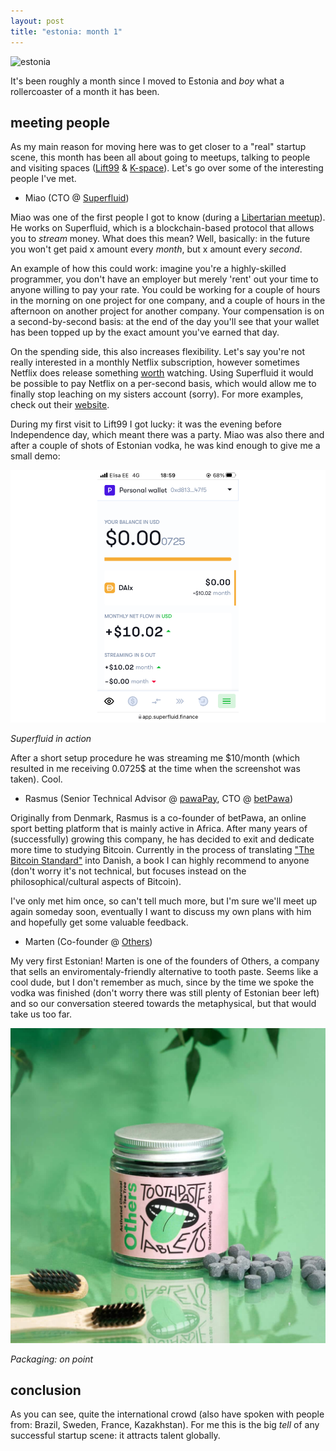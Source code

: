 ```yaml
---
layout: post
title: "estonia: month 1"
---
```


![estonia](/images/moving-to-estonia/e-estonia.jpg)

It's been roughly a month since I moved to Estonia and _boy_ what a rollercoaster of a month it has been.

## meeting people

As my main reason for moving here was to get closer to a "real" startup scene, this month has been all about going to meetups, talking to people and visiting spaces ([Lift99](https://www.lift99.co/) & [K-space](https://www.k-space.ee/)). Let's go over some of the interesting people I've met.

- Miao (CTO @ [Superfluid](https://www.superfluid.finance/home))

Miao was one of the first people I got to know (during a [Libertarian meetup](https://www.meetup.com/Tallinn-Libertarian-Meetup/)). He works on Superfluid, which is a blockchain-based protocol that allows you to _stream_ money. What does this mean? Well, basically: in the future you won't get paid x amount every _month_, but x amount every _second_. 

An example of how this could work: imagine you're a highly-skilled programmer, you don't have an employer but merely 'rent' out your time to anyone willing to pay your rate. You could be working for a couple of hours in the morning on one project for one company, and a couple of hours in the afternoon on another project for another company. Your compensation is on a second-by-second basis: at the end of the day you'll see that your wallet has been topped up by the exact amount you've earned that day. 

On the spending side, this also increases flexibility. Let's say you're not really interested in a monthly Netflix subscription, however sometimes Netflix does release something [worth](https://www.netflix.com/ee/title/81426972) watching. Using Superfluid it would be possible to pay Netflix on a per-second basis, which would allow me to finally stop leaching on my sisters account (sorry). For more examples, check out their [website](https://www.superfluid.finance/home).

During my first visit to Lift99 I got lucky: it was the evening before Independence day, which meant there was a party. Miao was also there and after a couple of shots of Estonian vodka, he was kind enough to give me a small demo:

![images/estonia-month-1/superfluid.png](/images/estonia-month-1/superfluid.png)

_Superfluid in action_

After a short setup procedure he was streaming me $10/month (which resulted in me receiving 0.0725\$ at the time when the screenshot was taken). Cool.

- Rasmus (Senior Technical Advisor @ [pawaPay](https://www.pawapay.co.uk/), CTO @ [betPawa](https://www.betpawa.cm/))

Originally from Denmark, Rasmus is a co-founder of betPawa, an online sport betting platform that is mainly active in Africa. After many years of (successfully) growing this company, he has decided to exit and dedicate more time to studying Bitcoin. Currently in the process of translating ["The Bitcoin Standard"](https://www.amazon.com/Bitcoin-Standard-Decentralized-Alternative-Central/dp/1119473861) into Danish, a book I can highly recommend to anyone (don't worry it's not technical, but focuses instead on the philosophical/cultural aspects of Bitcoin). 

I've only met him once, so can't tell much more, but I'm sure we'll meet up again someday soon, eventually I want to discuss my own plans with him and hopefully get some valuable feedback.

- Marten (Co-founder @ [Others](https://joinothers.com/))

My very first Estonian! Marten is one of the founders of Others, a company that sells an enviromentaly-friendly alternative to tooth paste. Seems like a cool dude, but I don't remember as much, since by the time we spoke the vodka was finished (don't worry there was still plenty of Estonian beer left) and so our conversation steered towards the metaphysical, but that would take us too far.

![images/estonia-month-1/others.jpeg](/images/estonia-month-1/others.jpeg)

_Packaging: on point_

## conclusion

As you can see, quite the international crowd (also have spoken with people from: Brazil, Sweden, France, Kazakhstan). For me this is the big _tell_ of any successful startup scene: it attracts talent globally.